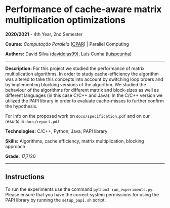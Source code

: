 # Performance of cache-aware matrix multiplication optimizations

**2020/2021** - 4th Year, 2nd Semester

**Course:** *Computação Paralela* ([CPAR](https://sigarra.up.pt/feup/pt/ucurr_geral.ficha_uc_view?pv_ocorrencia_id=350413)) | Parallel Computing

**Authors:** David Silva ([daviddias99](https://github.com/daviddias99)), Luís Cunha ([luispcunha](https://github.com/luispcunha))

---

**Description:** For this project we studied the performance of matrix multiplication algorithms. In order to study cache-efficiency the algorithm was altered to take this concepts into account by switching loop orders and by implementing blocking versions of the algorithm. We studied the behaviour of the algorithms for different matrix and block-sizes as well as different languages (in this case C/C++ and Java). In the C/C++ version we utilized the PAPI library in order to evaluate cache-misses to further confirm the hypothesis.

For info on the proposed work on `docs/specification.pdf` and on our results in `docs/report.pdf`

**Technologies:** C/C++, Python, Java, PAPI library

**Skills:** Algorithms, cache efficiency, matrix multiplication, blocking approach

**Grade:** 17,7/20

---

## Instructions

To run the experiments use the command `python3 run_experiments.py`. Please ensure that you have the correct system permissions for using the PAPI library by running the `setup_papi.sh` script.
